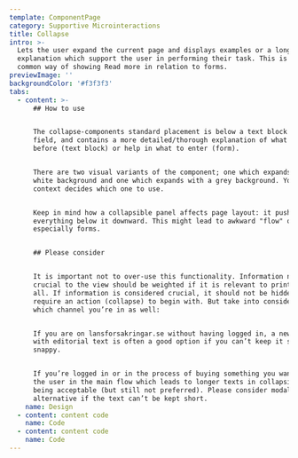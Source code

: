 ```yaml
---
template: ComponentPage
category: Supportive Microinteractions
title: Collapse
intro: >-
  Lets the user expand the current page and displays examples or a longer
  explanation which support the user in performing their task. This is the most
  common way of showing Read more in relation to forms.
previewImage: ''
backgroundColor: '#f3f3f3'
tabs:
  - content: >-
      ## How to use


      The collapse-components standard placement is below a text block or input
      field, and contains a more detailed/thorough explanation of what was said
      before (text block) or help in what to enter (form).


      There are two visual variants of the component; one which expands with
      white background and one which expands with a grey background. Your
      context decides which one to use.


      Keep in mind how a collapsible panel affects page layout: it pushes
      everything below it downward. This might lead to awkward "flow" on a page,
      especially forms.


      ## Please consider


      It is important not to over-use this functionality. Information not
      crucial to the view should be weighted if it is relevant to print out at
      all. If information is considered crucial, it should not be hidden and
      require an action (collapse) to begin with. But take into consideration
      which channel you’re in as well:


      If you are on lansforsakringar.se without having logged in, a new page
      with editorial text is often a good option if you can’t keep it short and
      snappy. 


      If you’re logged in or in the process of buying something you want to keep
      the user in the main flow which leads to longer texts in collapsible mode
      being acceptable (but still not preferred). Please consider modals as an
      alternative if the text can’t be kept short.
    name: Design
  - content: content code
    name: Code
  - content: content code
    name: Code
---
```


